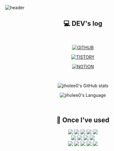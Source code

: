 ![header](https://capsule-render.vercel.app/api?type=waving&color=timeGradient&text=Welcome%20to%20Jiho's%20GitHub%20😃&animation=twinkling&fontSize=30&fontAlignY=40&fontAlign=74&height=250)

<div align="center">
  
  ## 💻 DEV's log
  <br>
  
  [![GITHUB](https://hits.seeyoufarm.com/api/count/incr/badge.svg?url=https%3A%2F%2Fgithub.com%2Fjiholee0&count_bg=%23F29494&title_bg=%232F2E2E&icon=github.svg&icon_color=%23FFFFFF&title=GITHUB&edge_flat=false)](https://github.com/jiholee0)
  
  [![TISTORY](https://hits.seeyoufarm.com/api/count/incr/badge.svg?url=https%3A%2F%2Feasyhomputer.tistory.com&count_bg=%237C86DE&title=TISTORY&title_bg=%232F2E2E&icon=blogger.svg&icon_color=%23FFFFFF&title=hits&edge_flat=false)](https://easyhomputer.tistory.com)
  
  [![NOTION](https://hits.seeyoufarm.com/api/count/incr/badge.svg?url=https%3A%2F%2Fhomputer.notion.site%2FJIHO-14d41d2e28604ef186f59765dbb27f79&count_bg=%2384E0D3&title=NOTION&title_bg=%232F2E2E&icon=notion.svg&icon_color=%23F8F7F7&title=&edge_flat=false)](https://www.notion.site/homputer/JIHO-14d41d2e28604ef186f59765dbb27f79)

  <br>
<!-- <img align="right" src="https://github-readme-stats.vercel.app/api/top-langs/?username=jiholee0&langs_count=10&layout=compact&card_width=400px"/>-->
  
  ![jiholee0's GitHub stats](https://github-readme-stats.vercel.app/api?username=jiholee0&show_icons=true&theme=tokyonight&count_private=true&card_width=400px)

  ![jiholee0's Language](https://github-readme-stats.vercel.app/api/top-langs/?username=jiholee0&langs_count=10&layout=compact&card_width=400px)
  
 
  
<br>

  ## 🔨 Once I've used
  
 <div>
  <img src="https://img.shields.io/badge/java-007396?style=for-the-badge&logo=java&logoColor=white"> 
  <img src="https://img.shields.io/badge/Spring Boot-6DB33F?style=for-the-badge&logo=spring boot&logoColor=white"> 
  <img src="https://img.shields.io/badge/oracle-F80000?style=for-the-badge&logo=oracle&logoColor=white"> 
  <img src="https://img.shields.io/badge/mysql-4479A1?style=for-the-badge&logo=mysql&logoColor=white"> 
  <img src="https://img.shields.io/badge/firebase-FFCA28?style=for-the-badge&logo=firebase&logoColor=white">
  <br>

  <img src="https://img.shields.io/badge/linux-FCC624?style=for-the-badge&logo=linux&logoColor=black"> 
  <img src="https://img.shields.io/badge/apache tomcat-F8DC75?style=for-the-badge&logo=apachetomcat&logoColor=black">
  <img src="https://img.shields.io/badge/amazonaws-232F3E?style=for-the-badge&logo=amazon aws&logoColor=white"> 
  <img src="https://img.shields.io/badge/Amazon RDS-527FFF?style=for-the-badge&logo=amazon rds&logoColor=white">
  <br>
  
  <img src="https://img.shields.io/badge/python-3776AB?style=flat-square&logo=python&logoColor=white"> 
  <img src="https://img.shields.io/badge/html5-E34F26?style=flat-square&logo=html5&logoColor=white"> 
  <img src="https://img.shields.io/badge/css-1572B6?style=flat-square&logo=css3&logoColor=white"> 
  <img src="https://img.shields.io/badge/javascript-F7DF1E?style=flat-square&logo=javascript&logoColor=black"> 
  <img src="https://img.shields.io/badge/bootstrap-7952B3?style=flat-square&logo=bootstrap&logoColor=white">
  <br><br><br>
  </div>
</div>

<!-- [![Solved.ac](http://mazassumnida.wtf/api/v2/generate_badge?boj=dlwlgh1254)](https://solved.ac/dlwlgh1254) -->

